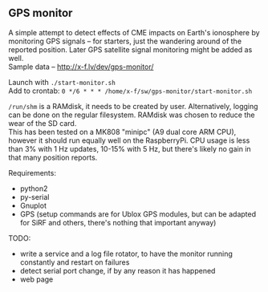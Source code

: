 GPS monitor
--
A simple attempt to detect effects of CME impacts on Earth's ionosphere by monitoring GPS signals – for starters, just the wandering around of the reported position. Later GPS satellite signal monitoring might be added as well.  
Sample data – http://x-f.lv/dev/gps-monitor/  

Launch with `./start-monitor.sh`  
Add to crontab: `0 */6 * * * /home/x-f/sw/gps-monitor/start-monitor.sh`

`/run/shm` is a RAMdisk, it needs to be created by user. Alternatively, logging can be done on the regular filesystem. RAMdisk was chosen to reduce the wear of the SD card.  
This has been tested on a MK808 "minipc" (A9 dual core ARM CPU), however it should run equally well on the RaspberryPi. CPU usage is less than 3% with 1 Hz updates, 10-15% with 5 Hz, but there's likely no gain in that many position reports.

Requirements:
  * python2
  * py-serial
  * Gnuplot
  * GPS (setup commands are for Ublox GPS modules, but can be adapted for SiRF and others, there's nothing that important anyway)

TODO:
  * write a service and a log file rotator, to have the monitor running constantly and restart on failures
  * detect serial port change, if by any reason it has happened
  * web page
